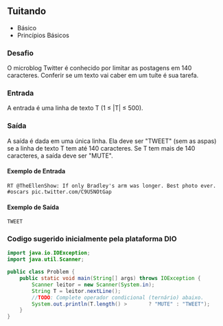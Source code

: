 ## Tuitando
* Básico
* Princípios Básicos

### Desafio

O microblog Twitter é conhecido por limitar as postagens em 140 caracteres. Conferir se um texto vai caber em um tuíte é sua tarefa.

### Entrada
A entrada é uma linha de texto T (1 ≤ |T| ≤ 500).

### Saída
A saída é dada em uma única linha. Ela deve ser "TWEET" (sem as aspas) se a linha de texto T tem até 140 caracteres. Se T tem mais de 140 caracteres, a saída deve ser "MUTE".


#### Exemplo de Entrada
~~~~
RT @TheEllenShow: If only Bradley's arm was longer. Best photo ever. #oscars pic.twitter.com/C9U5NOtGap
~~~~
#### Exemplo de Saída
~~~~
TWEET
~~~~


### Codigo sugerido inicialmente pela plataforma DIO

```Java
import java.io.IOException;
import java.util.Scanner;

public class Problem {
    public static void main(String[] args) throws IOException {
    	Scanner leitor = new Scanner(System.in);
    	String T = leitor.nextLine();
        //TODO: Complete operador condicional (ternário) abaixo.
    	System.out.println(T.length() >       ? "MUTE" : "TWEET");
    }
}
````
